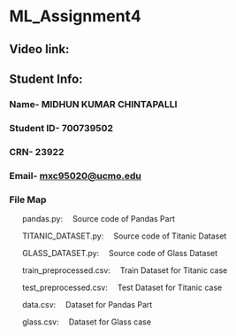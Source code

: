 # ML_Assignment4
 ## Video link: 
 ## Student Info:
  ### Name- MIDHUN KUMAR CHINTAPALLI
  ### Student ID- 700739502
  ### CRN- 23922
  ### Email- mxc95020@ucmo.edu
  
  ### File Map
   <ul>pandas.py: &emsp;Source code of Pandas Part</ul>
   <ul>TITANIC_DATASET.py: &emsp;Source code of Titanic Dataset</ul>
   <ul>GLASS_DATASET.py: &emsp;Source code of Glass Dataset</ul>
   <ul>train_preprocessed.csv: &emsp;Train Dataset for Titanic case</ul>
   <ul>test_preprocessed.csv: &emsp;Test Dataset for Titanic case</ul>
   <ul>data.csv: &emsp;Dataset for Pandas Part</ul>
   <ul>glass.csv: &emsp;Dataset for Glass case</ul>
